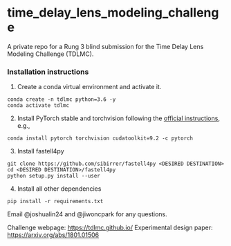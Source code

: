 # time_delay_lens_modeling_challenge

A private repo for a Rung 3 blind submission for the Time Delay Lens Modeling Challenge (TDLMC).

### Installation instructions

1. Create a conda virtual environment and activate it.
```shell
conda create -n tdlmc python=3.6 -y
conda activate tdlmc
```

2. Install PyTorch stable and torchvision following the [official instructions](https://pytorch.org/), e.g.,
```shell
conda install pytorch torchvision cudatoolkit=9.2 -c pytorch
```

3. Install fastell4py
```shell
git clone https://github.com/sibirrer/fastell4py <DESIRED DESTINATION>
cd <DESIRED DESTINATION>/fastell4py
python setup.py install --user
```

4. Install all other dependencies
```shell
pip install -r requirements.txt
```

Email @joshualin24 and @jiwoncpark for any questions.

Challenge webpage: https://tdlmc.github.io/
Experimental design paper: https://arxiv.org/abs/1801.01506
